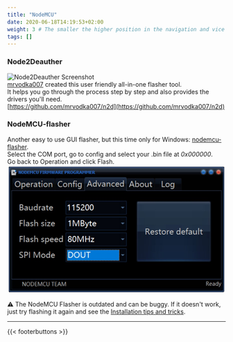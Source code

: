 ```yaml
---
title: "NodeMCU"
date: 2020-06-18T14:19:53+02:00
weight: 3 # The smaller the higher position in the navigation and vice versa
tags: []
---
```

### Node2Deauther
![Node2Deauther Screenshot](https://raw.githubusercontent.com/mrvodka007/n2d/master/Preview-IMG/ScreenShot1.PNG)  
[mrvodka007](https://github.com/mrvodka007) created this user friendly all-in-one flasher tool.  
It helps you go through the process step by step and also provides the drivers you'll need.  
[https://github.com/mrvodka007/n2d](https://github.com/mrvodka007/n2d)


### NodeMCU-flasher
Another easy to use GUI flasher, but this time only for Windows: [nodemcu-flasher](https://github.com/nodemcu/nodemcu-flasher).  
Select the COM port, go to config and select your .bin file at *0x000000*.   
Go back to Operation and click Flash.  
![Recommended Flash settings NodeMCU Flasher](/media/deauther/flash_settings_nodemcu_flasher.jpg?height=400px)  

⚠️ The NodeMCU Flasher is outdated and can be buggy. If it doesn't work, just try flashing it again and see the [Installation tips and tricks](#installation-tips-and-tricks).  

---

{{< footerbuttons >}}